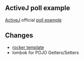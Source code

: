## ActiveJ poll example

[ActiveJ](https://activej.io/) official [poll example](https://github.com/activej/activej/tree/master/examples/tutorials/template-engine/)

## Changes
- [rocker template](https://github.com/fizzed/rocker)
- lombok for POJO Getters/Setters